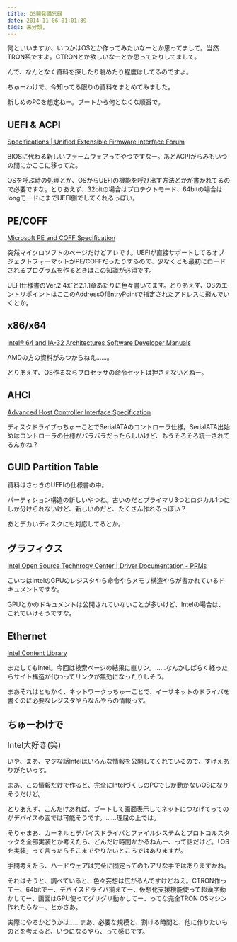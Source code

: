 ```yaml
---
title: OS開発備忘録
date: 2014-11-06 01:01:39
tags: 未分類, 
---
```

何といいますか、いつかはOSとか作ってみたいなーとか思ってまして。当然TRON系ですよ。CTRONとか欲しいなーとか思ってたりしてまして。

んで、なんとなく資料を探したり眺めたり程度はしてるのですよ。

ちゅーわけで、今知ってる限りの資料をまとめてみました。

新しめのPCを想定ねー。ブートから何となくな順番で。

<h2>UEFI &amp; ACPI</h2>
<a href="http://www.uefi.org/specifications" title="Specifications | Unified Extensible Firmware Interface Forum" target="_blank">Specifications | Unified Extensible Firmware Interface Forum</a>

BIOSに代わる新しいファームウェアってやつですなー。あとACPIがらみもいつの間にかここに移ってた。

OSを呼ぶ時の処理とか、OSからUEFIの機能を呼び出す方法とかが書かれてるので必要ですな。とりあえず、32bitの場合はプロテクトモード、64bitの場合はlongモードにまでUEFI側でしてくれるっぽい。

<h2>PE/COFF</h2>
<a href="http://msdn.microsoft.com/en-us/windows/hardware/gg463119.aspx" title="Microsoft PE and COFF Specification" target="_blank">Microsoft PE and COFF Specification</a>

突然マイクロソフトのページだけどアレです。UEFIが直接サポートしてるオブジェクトフォーマットがPE/COFFだったりするので、少なくとも最初にロードされるプログラムを作るときはこの知識が必須です。

UEFI仕様書のVer.2.4だと2.1.1章あたりに色々書いてます。とりあえず、OSのエントリポイントは<a href="http://www.interq.or.jp/chubu/r6/reasm/PE_FORMAT/3_4_1.html" title="S.S'S HOMEPAGE - 逆アセのスス乂 - MSDN技術資料（PE形式の解説）" target="_blank">ここ</a>のAddressOfEntryPointで指定されたアドレスに飛んでいくとか。

<h2>x86/x64</h2>
<a href="http://www.intel.co.jp/content/www/jp/ja/processors/architectures-software-developer-manuals.html" title="Intel® 64 and IA-32 Architectures Software Developer Manuals" target="_blank">Intel® 64 and IA-32 Architectures Software Developer Manuals</a>

AMDの方の資料がみつからねえ……。

とりあえず、OS作るならプロセッサの命令セットは押さえないとねー。

<h2>AHCI</h2>
<a href="http://www.intel.com/content/www/us/en/io/serial-ata/ahci.html" title="Advanced Host Controller Interface Specification" target="_blank">Advanced Host Controller Interface Specification</a>

ディスクドライブっちゅーことでSerialATAのコントローラ仕様。SerialATA出始めはコントローラの仕様がバラバラだったらしいけど、もうそろそろ統一されてるんかね？

<h2>GUID Partition Table</h2>
資料はさっきのUEFIの仕様書の中。

パーティション構造の新しいやつね。古いのだとプライマリ3つとロジカル1つにしか分けられないけど、新しいのだと、たくさん作れるっぽい？

あとデカいディスクにも対応してるとか。

<h2>グラフィクス</h2>
<a href="https://01.org/linuxgraphics/documentation/driver-documentation-prms" title="Driver Documentation - PRMs" target="_blank">Intel Open Source Technrogy Center | Driver Documentation - PRMs</a>

こいつはIntelのGPUのレジスタやら命令やらメモリ構造やらが書かれているドキュメントですな。

GPUとかのドキュメントは公開されていないことが多いけど、Intelの場合は、これでいけそうですな。

<h2>Ethernet</h2>
<a href="http://www.intel.com/content/www/us/en/library/find-content.results.html?sTag=rintelproduct:intelethernetnetworkconnections&amp;sTag=rtargetaudience:softwaredevelopers" title="Intel Content Library : &quot;Intel® Ethernet Network Connections&quot;, &quot;Software Developers&quot;" target="_blank">Intel Content Library</a>

またしてもIntel。今回は検索ページの結果に直リン。……なんかしばらく経ったらサイト構造が代わってリンクが無効になったりしそう。

まあそれはともかく、ネットワークっちゅーことで、イーサネットのドライバを書くのに必要なレジスタやらなんやらの情報っす。

<h2>ちゅーわけで</h2>
<span style="font-size:large">Intel大好き(笑)</span>

いや、まあ、マジな話Intelはいろんな情報を公開してくれているので、すげえありがたいっす。

まあ、この情報だけで作ると、完全にIntelづくしのPCでしか動かないOSになりそうだけど。

とりあえず、こんだけあれば、ブートして画面表示してネットにつなげてってのがデバイスの面では可能そうです。……理屈の上では。

そりゃまあ、カーネルとデバイスドライバとファイルシステムとプロトコルスタックを全部実装とか考えたら、どんだけ時間かかるねんー、って話だけど。「OSを実装」って言ったらそこまでやりたいところではありますが。

手間考えたら、ハードウェアは完全に固定ってのもアリな手ではありますかね。

それはそうと、調べていると、色々妄想は広がるんですけどねえ。CTRON作ってー、64bitでー、デバイスドライバ揃えてー、仮想化支援機能使って超漢字動かしてー、画面はGPU使ってグリグリ動かしてー、ってな完全TRON OSマシン作れたらなー、とかさあ。

実際にやるかどうかは……まあ、必要な規模と、割ける時間と、他に作りたいものとを考えると、いつになるやら、って感じです。